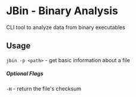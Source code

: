 # JBin - Binary Analysis
CLI tool to analyze data from binary executables

## Usage
`jbin -p <path>` - get basic information about a file <br />
##### Optional Flags
`-H` - return the file's checksum
